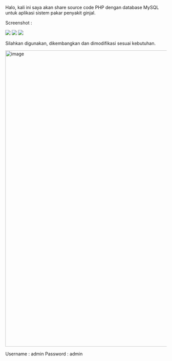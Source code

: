 Halo, kali ini saya akan share source code PHP dengan database MySQL untuk aplikasi sistem pakar penyakit ginjal.

Screenshot :

![](http://blog.alele-solutions.com/wp-content/uploads/2017/03/1-1.png)  ![](http://blog.alele-solutions.com/wp-content/uploads/2017/03/2-1-993x1024.png)  ![](http://blog.alele-solutions.com/wp-content/uploads/2017/03/3-1-887x1024.png)

Silahkan digunakan, dikembangkan dan dimodifikasi sesuai kebutuhan.

<img width="924" alt="image" src="https://user-images.githubusercontent.com/40184971/227827645-90d72aab-fdd3-45ba-86b1-1cd5d35bf3c4.png">


Username : admin
Password : admin
